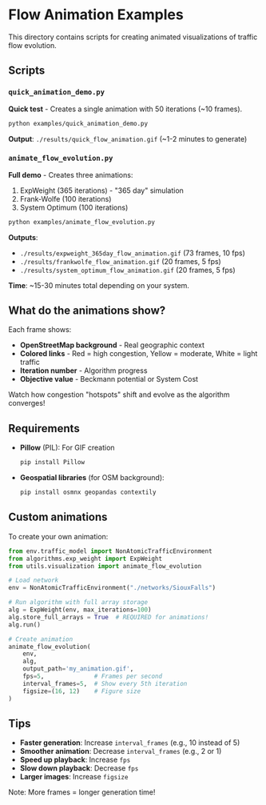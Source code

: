 # Flow Animation Examples

This directory contains scripts for creating animated visualizations of traffic flow evolution.

## Scripts

### `quick_animation_demo.py`
**Quick test** - Creates a single animation with 50 iterations (~10 frames).

```bash
python examples/quick_animation_demo.py
```

**Output**: `./results/quick_flow_animation.gif` (~1-2 minutes to generate)

### `animate_flow_evolution.py`
**Full demo** - Creates three animations:
1. ExpWeight (365 iterations) - "365 day" simulation
2. Frank-Wolfe (100 iterations)
3. System Optimum (100 iterations)

```bash
python examples/animate_flow_evolution.py
```

**Outputs**:
- `./results/expweight_365day_flow_animation.gif` (73 frames, 10 fps)
- `./results/frankwolfe_flow_animation.gif` (20 frames, 5 fps)
- `./results/system_optimum_flow_animation.gif` (20 frames, 5 fps)

**Time**: ~15-30 minutes total depending on your system.

## What do the animations show?

Each frame shows:
- **OpenStreetMap background** - Real geographic context
- **Colored links** - Red = high congestion, Yellow = moderate, White = light traffic
- **Iteration number** - Algorithm progress
- **Objective value** - Beckmann potential or System Cost

Watch how congestion "hotspots" shift and evolve as the algorithm converges!

## Requirements

- **Pillow** (PIL): For GIF creation
  ```bash
  pip install Pillow
  ```

- **Geospatial libraries** (for OSM background):
  ```bash
  pip install osmnx geopandas contextily
  ```

## Custom animations

To create your own animation:

```python
from env.traffic_model import NonAtomicTrafficEnvironment
from algorithms.exp_weight import ExpWeight
from utils.visualization import animate_flow_evolution

# Load network
env = NonAtomicTrafficEnvironment("./networks/SiouxFalls")

# Run algorithm with full array storage
alg = ExpWeight(env, max_iterations=100)
alg.store_full_arrays = True  # REQUIRED for animations!
alg.run()

# Create animation
animate_flow_evolution(
    env,
    alg,
    output_path='my_animation.gif',
    fps=5,              # Frames per second
    interval_frames=5,  # Show every 5th iteration
    figsize=(16, 12)    # Figure size
)
```

## Tips

- **Faster generation**: Increase `interval_frames` (e.g., 10 instead of 5)
- **Smoother animation**: Decrease `interval_frames` (e.g., 2 or 1)
- **Speed up playback**: Increase `fps`
- **Slow down playback**: Decrease `fps`
- **Larger images**: Increase `figsize`

Note: More frames = longer generation time!
